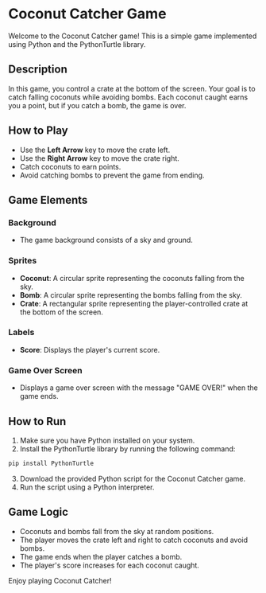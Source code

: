 # Coconut Catcher Game

Welcome to the Coconut Catcher game! This is a simple game implemented using Python and the PythonTurtle library.

## Description

In this game, you control a crate at the bottom of the screen. Your goal is to catch falling coconuts while avoiding bombs. Each coconut caught earns you a point, but if you catch a bomb, the game is over.

## How to Play

- Use the **Left Arrow** key to move the crate left.
- Use the **Right Arrow** key to move the crate right.
- Catch coconuts to earn points.
- Avoid catching bombs to prevent the game from ending.

## Game Elements

### Background

- The game background consists of a sky and ground.

### Sprites

- **Coconut**: A circular sprite representing the coconuts falling from the sky.
- **Bomb**: A circular sprite representing the bombs falling from the sky.
- **Crate**: A rectangular sprite representing the player-controlled crate at the bottom of the screen.

### Labels

- **Score**: Displays the player's current score.

### Game Over Screen

- Displays a game over screen with the message "GAME OVER!" when the game ends.

## How to Run

1. Make sure you have Python installed on your system.
2. Install the PythonTurtle library by running the following command:
```bash
pip install PythonTurtle
```
3. Download the provided Python script for the Coconut Catcher game.
4. Run the script using a Python interpreter.

## Game Logic

- Coconuts and bombs fall from the sky at random positions.
- The player moves the crate left and right to catch coconuts and avoid bombs.
- The game ends when the player catches a bomb.
- The player's score increases for each coconut caught.

Enjoy playing Coconut Catcher!
